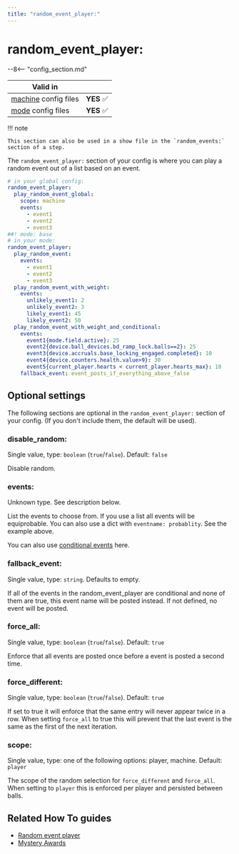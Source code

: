 ```yaml
---
title: "random_event_player:"
---
```


# random_event_player:


--8<-- "config_section.md"

| Valid in | |
|-----|:----:|
|[machine](instructions/machine_config.md) config files |**YES** :white_check_mark:|
|[mode](instructions/mode_config.md) config files|**YES** :white_check_mark:|

!!! note

    This section can also be used in a show file in the `random_events:`
    section of a step.

The `random_event_player:` section of your config is where you can play
a random event out of a list based on an event.

``` yaml
# in your global config:
random_event_player:
  play_random_event_global:
    scope: machine
    events:
      - event1
      - event2
      - event3
##! mode: base
# in your mode:
random_event_player:
  play_random_event:
    events:
      - event1
      - event2
      - event3
  play_random_event_with_weight:
    events:
      unlikely_event1: 2
      unlikely_event2: 3
      likely_event1: 45
      likely_event2: 50
  play_random_event_with_weight_and_conditional:
    events:
      event1{mode.field.active}: 25
      event2{device.ball_devices.bd_ramp_lock.balls==2}: 25
      event3{device.accruals.base_locking_engaged.completed}: 10
      event4{device.counters.health.value>9}: 30
      event5{current_player.hearts < current_player.hearts_max}: 10
    fallback_event: event_posts_if_everything_above_false
```

## Optional settings

The following sections are optional in the `random_event_player:`
section of your config. (If you don't include them, the default will be
used).

### disable_random:

Single value, type: `boolean` (`true`/`false`). Default: `false`

Disable random.

### events:

Unknown type. See description below.

List the events to choose from. If you use a list all events will be
equiprobable. You can also use a dict with `eventname: probablity`. See
the example above.

You can also use
[conditional events](../events/overview/conditional.md) here.

### fallback_event:

Single value, type: `string`. Defaults to empty.

If all of the events in the random_event_player are conditional and none
of them are true, this event name will be posted instead. If not
defined, no event will be posted.

### force_all:

Single value, type: `boolean` (`true`/`false`). Default: `true`

Enforce that all events are posted once before a event is posted a
second time.

### force_different:

Single value, type: `boolean` (`true`/`false`). Default: `true`

If set to true it will enforce that the same entry will never appear
twice in a row. When setting `force_all` to true this will prevent that
the last event is the same as the first of the next iteration.

### scope:

Single value, type: one of the following options: player, machine.
Default: `player`

The scope of the random selection for `force_different` and `force_all`.
When setting to `player` this is enforced per player and persisted
between balls.

## Related How To guides

* [Random event player](../config_players/random_event_player.md)
* [Mystery Awards](../cookbook/mystery_award.md)
